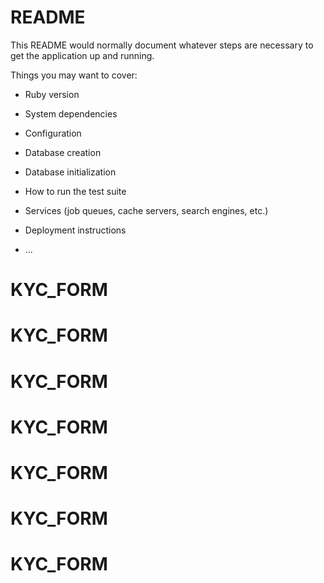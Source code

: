 # README

This README would normally document whatever steps are necessary to get the
application up and running.

Things you may want to cover:

* Ruby version

* System dependencies

* Configuration

* Database creation

* Database initialization

* How to run the test suite

* Services (job queues, cache servers, search engines, etc.)

* Deployment instructions

* ...
# KYC_FORM
# KYC_FORM
# KYC_FORM
# KYC_FORM
# KYC_FORM
# KYC_FORM
# KYC_FORM
